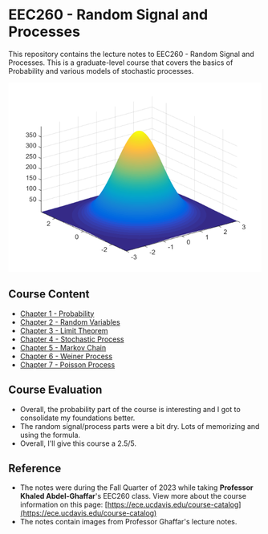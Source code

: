 # EEC260 - Random Signal and Processes

This repository contains the lecture notes to EEC260 - Random Signal and Processes. This is a graduate-level course that covers the basics of Probability and various models of stochastic processes.

![Figure4](./Class%20Notes/images/Figure4.png)

## Course Content
* [Chapter 1 - Probability](./Class%20Notes/Chapter1_Probability.md)
* [Chapter 2 - Random Variables](./Class%20Notes/Chapter2_RandomVariable.md)
* [Chapter 3 - Limit Theorem](./Class%20Notes/Chapter3_LimitTheorem.md)
* [Chapter 4 - Stochastic Process](./Class%20Notes/Chapter4_StochasticProcess.md)
* [Chapter 5 - Markov Chain](./Class%20Notes/Chapter5_MarkovChain.md)
* [Chapter 6 - Weiner Process](./Class%20Notes/Chapter6_WienerProcess.md)
* [Chapter 7 - Poisson Process](./Class%20Notes/Chapter7_PoissonProcess.md)

## Course Evaluation
* Overall, the probability part of the course is interesting and I got to consolidate my foundations better.
* The random signal/process parts were a bit dry. Lots of memorizing and using the formula.
* Overall, I'll give this course a 2.5/5.


## Reference
* The notes were during the Fall Quarter of 2023 while taking **Professor Khaled Abdel-Ghaffar**'s EEC260 class. View more about the course information on this page: [https://ece.ucdavis.edu/course-catalog](https://ece.ucdavis.edu/course-catalog)
* The notes contain images from Professor Ghaffar's lecture notes.